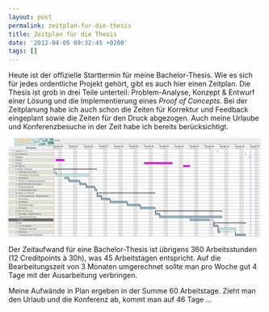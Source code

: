 ```yaml
---
layout: post
permalink: zeitplan-fur-die-thesis
title: Zeitplan für die Thesis
date: '2012-04-05 09:32:45 +0200'
tags: []
---
```

<p>Heute ist der offizielle Starttermin für meine Bachelor-Thesis. Wie es sich für jedes ordentliche Projekt gehört, gibt es auch hier einen Zeitplan. Die Thesis ist grob in drei Teile unterteil: Problem-Analyse, Konzept &amp; Entwurf einer Lösung und die Implementierung eines <em>Proof of Concepts</em>. Bei der Zeitplanung habe ich auch schon die Zeiten für Korrektur und Feedback eingeplant sowie die Zeiten für den Druck abgezogen. Auch meine Urlaube und Konferenzbesuche in der Zeit habe ich bereits berücksichtigt.</p>
<p><a href="{{ '/uploads/2012/04/zeitplan.png' | prepend: site.baseurl | prepend: site.url }}"><img class="alignnone size-medium wp-image-1020" src="/uploads/2012/04/zeitplan-500x195.png" alt="Zeitplan meiner Bachelor-Thesis" width="500" height="195" /></a></p>
<p>Der Zeitaufwand für eine Bachelor-Thesis ist übrigens 360 Arbeitsstunden (12 Creditpoints à 30h), was 45 Arbeitstagen entspricht. Auf die Bearbeitungszeit von 3 Monaten umgerechnet sollte man pro Woche gut 4 Tage mit der Ausarbeitung verbringen.</p>
<p>Meine Aufwände in Plan ergeben in der Summe 60 Arbeitstage. Zieht man den Urlaub und die Konferenz ab, kommt man auf 46 Tage …</p>
